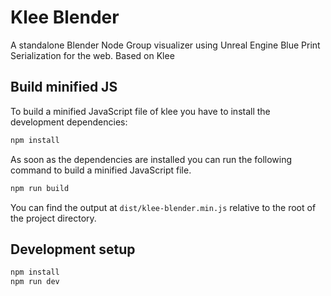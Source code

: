 # Klee Blender
A standalone Blender Node Group visualizer using Unreal Engine Blue Print Serialization for the web. Based on Klee

## Build minified JS
To build a minified JavaScript file of klee you have to install the development dependencies:
```bash
npm install
```

As soon as the dependencies are installed you can run the following command to build a minified JavaScript file.
```bash
npm run build
```

You can find the output at `dist/klee-blender.min.js` relative to the root of the project directory.

## Development setup

```bash
npm install
npm run dev
```

